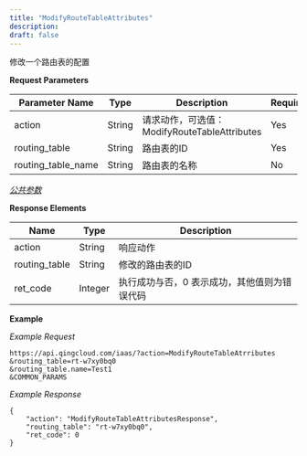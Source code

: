 ```yaml
---
title: "ModifyRouteTableAttributes"
description: 
draft: false
---
```




修改一个路由表的配置

**Request Parameters**

| Parameter Name | Type | Description | Required |
| --- | --- | --- | --- |
| action | String | 请求动作，可选值：ModifyRouteTableAttributes | Yes |
| routing_table | String | 路由表的ID | Yes |
| routing_table_name | String | 路由表的名称 | No |

[_公共参数_](../../../parameters/)

**Response Elements**

| Name | Type | Description |
| --- | --- | --- |
| action | String | 响应动作 |
| routing_table | String | 修改的路由表的ID |
| ret_code | Integer | 执行成功与否，0 表示成功，其他值则为错误代码 |

**Example**

_Example Request_

```
https://api.qingcloud.com/iaas/?action=ModifyRouteTableAtrributes
&routing_table=rt-w7xy0bq0
&routing_table.name=Test1
&COMMON_PARAMS
```
_Example Response_

```
{
	"action": "ModifyRouteTableAttributesResponse",
	"routing_table": "rt-w7xy0bq0",
	"ret_code": 0
}
```



